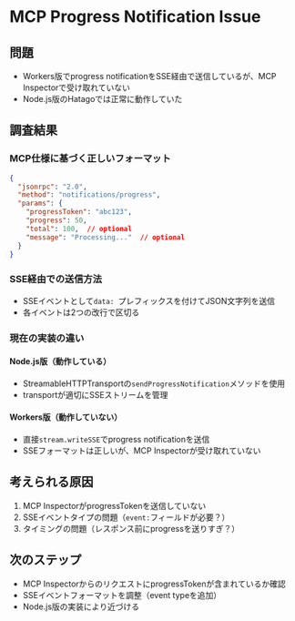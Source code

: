 # MCP Progress Notification Issue

## 問題
- Workers版でprogress notificationをSSE経由で送信しているが、MCP Inspectorで受け取れていない
- Node.js版のHatagoでは正常に動作していた

## 調査結果

### MCP仕様に基づく正しいフォーマット
```json
{
  "jsonrpc": "2.0",
  "method": "notifications/progress",
  "params": {
    "progressToken": "abc123",
    "progress": 50,
    "total": 100,  // optional
    "message": "Processing..."  // optional
  }
}
```

### SSE経由での送信方法
- SSEイベントとして`data: `プレフィックスを付けてJSON文字列を送信
- 各イベントは2つの改行で区切る

### 現在の実装の違い

#### Node.js版（動作している）
- StreamableHTTPTransportの`sendProgressNotification`メソッドを使用
- transportが適切にSSEストリームを管理

#### Workers版（動作していない）  
- 直接`stream.writeSSE`でprogress notificationを送信
- SSEフォーマットは正しいが、MCP Inspectorが受け取れていない

## 考えられる原因
1. MCP InspectorがprogressTokenを送信していない
2. SSEイベントタイプの問題（`event:`フィールドが必要？）
3. タイミングの問題（レスポンス前にprogressを送りすぎ？）

## 次のステップ
- MCP InspectorからのリクエストにprogressTokenが含まれているか確認
- SSEイベントフォーマットを調整（event typeを追加）
- Node.js版の実装により近づける